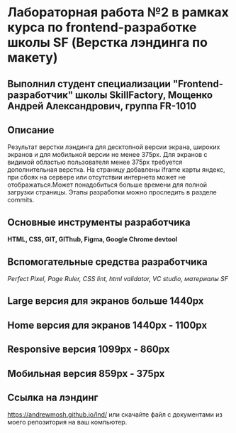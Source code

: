 # Лабораторная работа №2 в рамках курса по frontend-разработке школы SF (Верстка лэндинга по макету)

## Выполнил студент специализации "Frontend-разработчик" школы SkillFactory, Мощенко Андрей Александрович, группа FR-1010

## Описание

Результат верстки лэндинга для десктопной версии экрана, широких экранов и для мобильной версии не менее 375px. Для экранов с видимой областью пользователя менее 375px требуется дополнительная верстка. На страницу добавлены iframe карты яндекс, при сбоях на сервере или отсутствии интернета может не отображаться.Может понадобиться больше времени для полной загрузки страницы. Этапы разработки можно проследить в разделе commits.

## Основные инструменты разработчика

**HTML, CSS, GIT, GIThub, Figma, Google Chrome devtool**

## Вспомогательные средства разработчика

_Perfect Pixel, Page Ruler, CSS lint, html validator, VC studio, материалы SF_

## Large версия для экранов больше 1440px

## Home версия для экранов 1440px - 1100px

## Responsive версия 1099px - 860px

## Мобильная версия 859px - 375px

## Ссылка на лэндинг

https://andrewmosh.github.io/lnd/ или скачайте файл с документами из моего репозитория на ваш компьютер.
